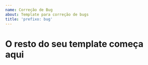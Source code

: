 ```yaml
---
name: Correção de Bug
about: Template para correção de bugs
title: 'prefixo: bug'
---
```


# O resto do seu template começa aqui